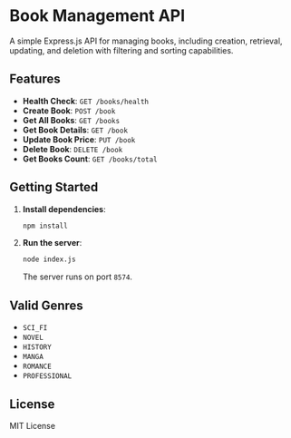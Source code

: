 # Book Management API

A simple Express.js API for managing books, including creation, retrieval, updating, and deletion with filtering and sorting capabilities.

## Features

- **Health Check**: `GET /books/health`
- **Create Book**: `POST /book`
- **Get All Books**: `GET /books`
- **Get Book Details**: `GET /book`
- **Update Book Price**: `PUT /book`
- **Delete Book**: `DELETE /book`
- **Get Books Count**: `GET /books/total`

## Getting Started

1. **Install dependencies**:
    ```bash
    npm install
    ```
2. **Run the server**:
    ```bash
    node index.js
    ```
   The server runs on port `8574`.

## Valid Genres

- `SCI_FI`
- `NOVEL`
- `HISTORY`
- `MANGA`
- `ROMANCE`
- `PROFESSIONAL`

## License

MIT License

